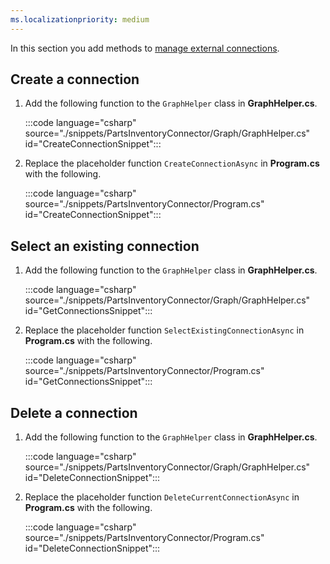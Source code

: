 ```yaml
---
ms.localizationpriority: medium
---
```


<!-- markdownlint-disable MD041 -->

In this section you add methods to [manage external connections](../../connecting-external-content-manage-connections.md).

## Create a connection

1. Add the following function to the `GraphHelper` class in **GraphHelper.cs**.

    :::code language="csharp" source="./snippets/PartsInventoryConnector/Graph/GraphHelper.cs" id="CreateConnectionSnippet":::

1. Replace the placeholder function `CreateConnectionAsync` in **Program.cs** with the following.

    :::code language="csharp" source="./snippets/PartsInventoryConnector/Program.cs" id="CreateConnectionSnippet":::

## Select an existing connection

1. Add the following function to the `GraphHelper` class in **GraphHelper.cs**.

    :::code language="csharp" source="./snippets/PartsInventoryConnector/Graph/GraphHelper.cs" id="GetConnectionsSnippet":::

1. Replace the placeholder function `SelectExistingConnectionAsync` in **Program.cs** with the following.

    :::code language="csharp" source="./snippets/PartsInventoryConnector/Program.cs" id="GetConnectionsSnippet":::

## Delete a connection

1. Add the following function to the `GraphHelper` class in **GraphHelper.cs**.

    :::code language="csharp" source="./snippets/PartsInventoryConnector/Graph/GraphHelper.cs" id="DeleteConnectionSnippet":::

1. Replace the placeholder function `DeleteCurrentConnectionAsync` in **Program.cs** with the following.

    :::code language="csharp" source="./snippets/PartsInventoryConnector/Program.cs" id="DeleteConnectionSnippet":::
